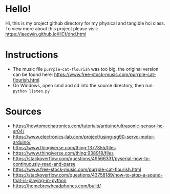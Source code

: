 # Hello!
Hi, this is my project github directory for my physical and tangible hci class. To view more about this project please visit: https://jaedwin.github.io/HCI/dnd.html

# Instructions
+ The music file `purrple-cat-flourish` was too big, the original version can be found here: https://www.free-stock-music.com/purrple-cat-flourish.html
+ On Windows, open cmd and cd into the source directory, then run: `python listen.py`

# Sources
+ https://howtomechatronics.com/tutorials/arduino/ultrasonic-sensor-hc-sr04/
+ https://www.electronics-lab.com/project/using-sg90-servo-motor-arduino/
+ https://www.thingiverse.com/thing:1377355/files
+ https://www.thingiverse.com/thing:938918/files
+ https://stackoverflow.com/questions/49566331/pyserial-how-to-continuously-read-and-parse
+ https://www.free-stock-music.com/purrple-cat-flourish.html
+ https://stackoverflow.com/questions/43758189/how-to-stop-a-sound-that-is-playing-in-python
+ https://homebrewheadphones.com/build/
